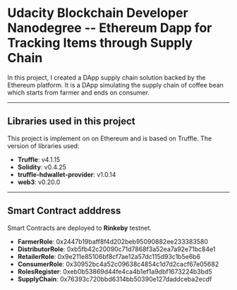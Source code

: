 # Udacity Blockchain Developer Nanodegree -- Ethereum Dapp for Tracking Items through Supply Chain
In this project, I created a DApp supply chain solution backed by the Ethereum platform. It is a DApp simulating the supply chain of coffee bean which starts from farmer and ends on consumer. 

***
## Libraries used in this project
This project is implement on on Ethereum and is based on Truffle. The version of libraries used:
* __Truffle__: v4.1.15
* __Solidity__: v0.4.25
* __truffle-hdwallet-provider__: v1.0.14
* __web3__: v0.20.0

***
## Smart Contract adddress
Smart Contracts are deployed to __Rinkeby__ testnet.
* __FarmerRole__: 0x2447b19baff8f4d202beb95090882ee233383580
* __DistributorRole__: 0xb5fb42c20090c71d7868f3a52ea7a92e71bc84e1
* __RetailerRole__: 0x9e211e85106bf8cf7ae12a57dc115d93c1b5e6b6
* __ConsumerRole__: 0x30952bc4a52c09638c4854c1d7d2cacf67e05682
* __RolesRegister__: 0xeb0b53869d44fe4ca4b1ef1a9dbf1673224b3bd5
* __SupplyChain__: 0x76393c720bbd6314bb50390e127daddceba2ecdf
